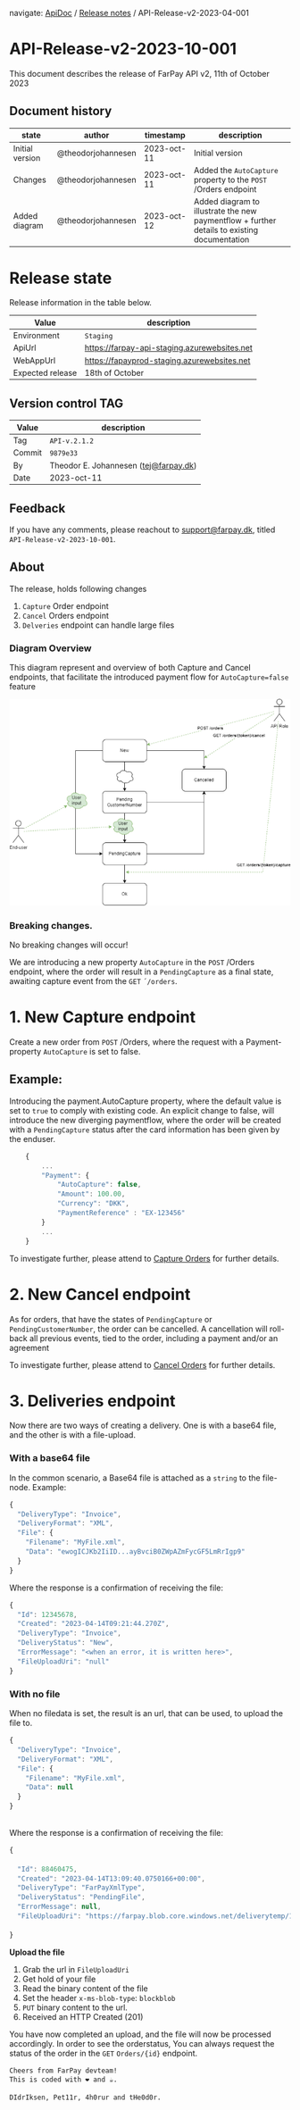 ﻿navigate: [ApiDoc](../README.md) / [Release notes](Readme.md) / API-Release-v2-2023-04-001

# API-Release-v2-2023-10-001
This document describes the release of FarPay API v2, 11th of October 2023

## Document history

| state           | author             | timestamp   | description                                                                                 |
|-----------------|--------------------|-------------|---------------------------------------------------------------------------------------------|
| Initial version | @theodorjohannesen | 2023-oct-11 | Initial version                                                                             |
| Changes         | @theodorjohannesen | 2023-oct-11 | Added the `AutoCapture` property to the `POST` /Orders endpoint                             |
| Added diagram   | @theodorjohannesen | 2023-oct-12 | Added diagram to illustrate the new paymentflow + further details to existing documentation |

# Release state
Release information in the table below.

| Value            | description                                  |
|------------------|----------------------------------------------|
| Environment      | `Staging`                                    |
| ApiUrl           | https://farpay-api-staging.azurewebsites.net |
| WebAppUrl        | https://fapayprod-staging.azurewebsites.net  |
| Expected release | 18th of October                              |

## Version control TAG

| Value  | description                           |
|--------|---------------------------------------|
| Tag    | `API-v.2.1.2`                         | 
| Commit | `9879e33`                             |
| By     | Theodor E. Johannesen (tej@farpay.dk) |
| Date   | 2023-oct-11                           |


## Feedback
If you have any comments, please reachout to support@farpay.dk, titled `API-Release-v2-2023-10-001`.

## About
The release, holds following changes

1. `Capture` Order endpoint
2. `Cancel` Orders endpoint 
3. `Delveries` endpoint can handle large files

### Diagram Overview
This diagram represent and overview of both Capture and Cancel endpoints, that facilitate
the introduced payment flow for `AutoCapture=false` feature

![CaptureDiagram-Orderflow overview.png](Images/CaptureDiagram-Orderflow-overview.png)

### Breaking changes.
No breaking changes will occur!

We are introducing a new property `AutoCapture` in the `POST` /Orders endpoint,
where the order will result in a `PendingCapture` as a final state, awaiting capture event 
from the `GET` `´/orders`.



# 1. New Capture endpoint
Create a new order from `POST` /Orders, where the request with a Payment-property 
`AutoCapture` is set to false.

## Example:
Introducing the payment.AutoCapture property, where the default value is set to `true` to comply
with existing code. An explicit change to false, will introduce the new diverging paymentflow, 
where the order will be created with a `PendingCapture` status after the card information has been given
by the enduser.

```javascript
    {
        ...
        "Payment": {
            "AutoCapture": false,
            "Amount": 100.00,
            "Currency": "DKK",
            "PaymentReference" : "EX-123456"
        }
        ...
    }
```
To investigate further, please attend to [Capture Orders](../Orders/OrdersCapture.md) for further details.

# 2. New Cancel endpoint
As for orders, that have the states of `PendingCapture` or `PendingCustomerNumber`, the order can be cancelled.
A cancellation will roll-back all previous events, tied to the order, including a payment and/or an agreement

To investigate further, please attend to [Cancel Orders](../Orders/OrdersCapture.md#cancelling-an-order) for further details.

# 3. Deliveries endpoint
Now there are two ways of creating a delivery. One is with a base64 file, and the other is with a file-upload.

### With a base64 file
In the common scenario, a Base64 file is attached as a `string` to the file-node. Example:
```javascript
{
  "DeliveryType": "Invoice",
  "DeliveryFormat": "XML",
  "File": {
    "Filename": "MyFile.xml",
    "Data": "ewogICJKb2IiID...ayBvciB0ZWpAZmFycGF5LmRrIgp9"
  }
} 
```
Where the response is a confirmation of receiving the file:

```javascript
{
  "Id": 12345678,
  "Created": "2023-04-14T09:21:44.270Z",
  "DeliveryType": "Invoice",
  "DeliveryStatus": "New",
  "ErrorMessage": "<when an error, it is written here>",
  "FileUploadUri": "null"
}

```

### With no file
When no filedata is set, the result is an url, that can be used, to upload the file to.

```javascript
{
  "DeliveryType": "Invoice",
  "DeliveryFormat": "XML",
  "File": {
    "Filename": "MyFile.xml",
    "Data": null
  }
}
  
```
Where the response is a confirmation of receiving the file:

```javascript
{

  "Id": 88460475,
  "Created": "2023-04-14T13:09:40.0750166+00:00",
  "DeliveryType": "FarPayXmlType",
  "DeliveryStatus": "PendingFile",
  "ErrorMessage": null,
  "FileUploadUri": "https://farpay.blob.core.windows.net/deliverytemp/1236f5ed-78a4-4934-9404-f0e8c582ef64?sv=2020-08-04&spr=https&se=2023-04-14T13:39:40Z&sr=b&sp=cw&sig=LPfLFrCvl3A7I3ldD7bH7K/KVAgNJs3MEbi82/jgxkY="

}
```
**Upload the file**
1. Grab the url in `FileUploadUri`
2. Get hold of your file
3. Read the binary content of the file
4. Set the header `x-ms-blob-type`: `blockblob`
5. `PUT` binary content to the url.
6. Received an HTTP Created (201)

You have now completed an upload, and the file will now be processed accordingly.
In order to see the orderstatus, You can always request the status of the order in
the `GET` `Orders/{id}` endpoint.


```
Cheers from FarPay devteam!
This is coded with ❤️ and ☕.

DIdrIksen, Pet11r, 4h0rur and tHe0d0r.
```
